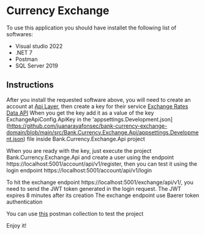 # Currency Exchange 

To use this application you should have installet the following list of softwares:

* Visual studio 2022 
* .NET 7
* Postman
* SQL Server 2019

## Instructions
After you install the requested software above, you will need to create an account at [Api Layer](https://apilayer.com/), then create a key for their service [Exchange Rates Data API](https://apilayer.com/marketplace/exchangerates_data-api?utm_source=apilayermarketplace&utm_medium=featured)
When you get the key add it as a value of the key ExchangeApiConfig.ApiKey in the 'appsettings.Development.json](https://github.com/juanarayafonsec/bank-currency-exchange-domain/blob/main/src/Bank.Currency.Exchange.Api/appsettings.Development.json) file inside Bank.Currency.Exchange.Api project

When you are ready with the key, just execute the project Bank.Currency.Exchange.Api and create a user using the endpoint https://localhost:5001/account/api/v1/register, then you can test it using the login endpoint https://localhost:5001/account/api/v1/login

To hit the exchange endpoint https://localhost:5001/exchange/api/v1/, you need to send the JWT token generated in the login request. The JWT expires 8 minutes after its creation 
The exchange endpoint use Baerer token authentication

You can use [this](https://github.com/juanarayafonsec/bank-currency-exchange-domain/blob/main/Postman/postman_collection.json) postman collection to test the project

Enjoy it!
